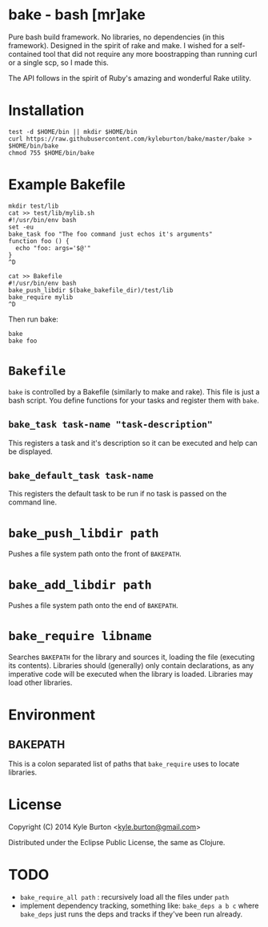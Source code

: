 # bake - bash [mr]ake

Pure bash build framework.  No libraries, no dependencies (in this framework).  Designed in the spirit of rake and make.  I wished for a self-contained tool that did not require any more boostrapping than running curl or a single scp, so I made this.

The API follows in the spirit of Ruby's amazing and wonderful Rake utility.

# Installation

    test -d $HOME/bin || mkdir $HOME/bin
    curl https://raw.githubusercontent.com/kyleburton/bake/master/bake > $HOME/bin/bake
    chmod 755 $HOME/bin/bake

# Example Bakefile

    mkdir test/lib
    cat >> test/lib/mylib.sh
    #!/usr/bin/env bash
    set -eu
    bake_task foo "The foo command just echos it's arguments"
    function foo () {
      echo "foo: args='$@'"
    }
    ^D

    cat >> Bakefile
    #!/usr/bin/env bash
    bake_push_libdir $(bake_bakefile_dir)/test/lib
    bake_require mylib
    ^D

Then run bake:

    bake
    bake foo


# `Bakefile`

`bake` is controlled by a Bakefile (similarly to make and rake).  This file is just a bash script.  You define functions for your tasks and register them with `bake`.

## `bake_task task-name "task-description"`

This registers a task and it's description so it can be executed and help can be displayed.

## `bake_default_task task-name`

This registers the default task to be run if no task is passed on the command line.

# `bake_push_libdir path`

Pushes a file system path onto the front of `BAKEPATH`.

# `bake_add_libdir path`

Pushes a file system path onto the end of `BAKEPATH`.

# `bake_require libname`

Searches `BAKEPATH` for the library and sources it, loading the file (executing its contents).  Libraries should (generally) only contain declarations, as any imperative code will be executed when the library is loaded.  Libraries may load other libraries.

# Environment

## BAKEPATH

This is a colon separated list of paths that `bake_require` uses to locate libraries.

# License

Copyright (C) 2014 Kyle Burton &lt;kyle.burton@gmail.com&gt;

Distributed under the Eclipse Public License, the same as Clojure.

# TODO

* `bake_require_all path` : recursively load all the files under `path`
* implement dependency tracking, something like: `bake_deps a b c` where `bake_deps` just runs the deps and tracks if they've been run already.
